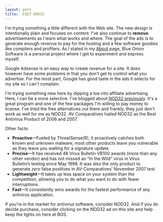 ```yaml
---
layout: post
title:  ESET NOD32
---
```

I'm trying something a little different with the Web site. The new design is intentionally plain and focuses on content. I've also continue to **remove** advertisements as I learn what works and where. The goal of the ads is to generate enough revenue to pay for the hosting and a few software goodies like compilers and profilers. As I stated in my [About](/about) page, Blue Onion Software is a personal project where I get to experiment and express myself.

Google Adsense is an easy way to create revenue for a site. It does however have some problems in that you don't get to control what you advertise. For the most part, Google has good taste in the ads it selects for my site so I can't complain.

I'm trying something new here by dipping a toe into affiliate advertising. Here, I can be a more selective. I've blogged about [NOD32 previously](/blog/post/2006/10/31/day-of-the-virus). It's a great program and one of the few packages I'm willing to pay money to license. I've tried the free alternatives out there and frankly, they just don't work as well for me as NOD32. AV Comparatives hailed NOD32 as the Best Antivirus Product of 2006 and 2007.

Other facts:

  * **Proactive**—Fueled by ThreatSense(R), it proactively catches both known and unknown malware; most other products leave you vulnerable as they leave you waiting for a signature update. 
  * **Precise**—It has received 48 Virus Bulletin VB100 awards (more than any other vendor) and has not missed an “In the Wild” virus in Virus Bulletin’s testing since May 1998. It was also the only product to generate _zero_ false positives in AV-Comparatives’ November 2007 test.
  * **Lightweight**—It takes up less space on your system than the competition, allowing you to do what you want to do with fewer interruptions.
  * **Fast**—It consistently wins awards for the fastest performance of any antivirus application.

If you're in the market for antivirus software, consider NOD32. And if you do decide purchase, consider clicking on the NOD32 ad on this site and help keep the lights on here at BOS.
